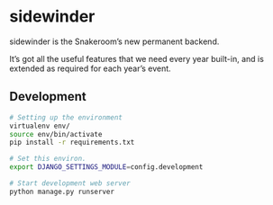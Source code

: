 # sidewinder

sidewinder is the Snakeroom’s new permanent backend.

It’s got all the useful features that we need every year built-in, and is extended as required for each year’s event.

## Development
```sh
# Setting up the environment
virtualenv env/
source env/bin/activate
pip install -r requirements.txt

# Set this environ.
export DJANGO_SETTINGS_MODULE=config.development

# Start development web server
python manage.py runserver
```
